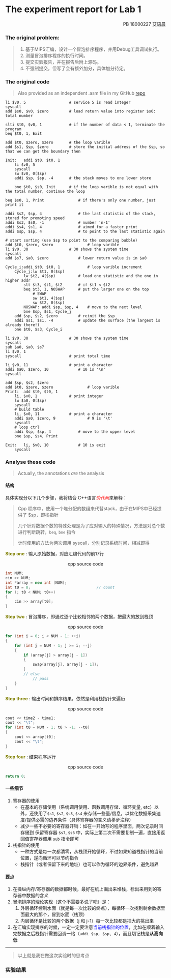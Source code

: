 # The experiment report for Lab 1

<p align="right">PB 18000227 艾语晨</p>

### The original problem:

>1. 基于MIPS汇编，设计一个冒泡排序程序，并用Debug工具调试执行。
>2. 测量冒泡排序程序的执行时间。
>3.  提交实验报告，并在报告后附上源码。
>4. 不强制提交，但写了会有额外加分，具体加分待定。

### The original code

> Also provided as an independent .asm file in my GitHub [repo](https://github.com/Lapland-Stark/COD2020)

```assembly
li $v0, 5					# service 5 is read integer
syscall 
add $s0, $v0, $zero			# load return value into register $s0: total number

slti $t0, $v0, 1			# if the number of data < 1, terminate the program
beq $t0, 1, Exit

add $t0, $zero, $zero		# the loop varible
add $s1, $sp, $zero			# store the initial address of the $sp, so that we can get the boundary then

Init:	addi $t0, $t0, 1
	li $v0, 5
	syscall
	sw $v0, 0($sp)
	addi $sp, $sp, -4		# the stack moves to one lower store
	
	bne $t0, $s0, Init		# if the loop varible is not equal with the total number, continue the loop
	
beq $s0, 1, Print				# if there's only one number, just print it

addi $s2, $sp, 4				# the last statistic of the stack, stored for promoting speed
addi $s3, $s0, -1				# number 'n-1'
addi $s4, $s1, 4				# aimed for a faster print
addi $sp, $sp, 4				# to point to the last statistic again

# start sorting (use $sp to point to the comparing bubble)
add $t0, $zero, $zero				# loop varible
li $v0, 30					# 30 shows the system time
syscall
add $s7, $a0, $zero				# lower return value is in $a0

Cycle_i:addi $t0, $t0, 1			# loop varible increment
	Cycle_j:lw $t1, 0($sp)
		lw $t2, 4($sp)			# load one statistic and the one in higher addr
		slt $t3, $t1, $t2		# if $t1 < $t2
		beq $t3, 1, NOSWAP		# put the larger one on the top
			# SWAP
			sw $t1, 4($sp)
			sw $t2, 0($sp)
		NOSWAP:	addi $sp, $sp, 4	# move to the next level
		bne $sp, $s1, Cycle_j
	add $sp, $s2, $zero			# reinit the $sp
	addi $s1, $s1, -4			# update the surface (the largest is already there!)
	bne $t0, $s3, Cycle_i
	
li $v0, 30					# 30 shows the system time
syscall
sub $a0, $a0, $s7
li $v0, 1
syscall						# print total time

li $v0, 11					# print a character
addi $a0, $zero, 10				# 10 is '\n'
syscall

add $sp, $s2, $zero
add $t0, $zero, $zero				# loop varible
Print:	add $t0, $t0, 1
	li, $v0, 1				# print integer
	lw $a0, 0($sp)
	syscall
	# build table
	li, $v0, 11				# print a character
	addi $a0, $zero, 9				# 9 is '\t'
	syscall
	# loop ctrl
	addi $sp, $sp, 4			# move to the upper level
	bne $sp, $s4, Print

Exit:	li, $v0, 10				# 10 is exit
	syscall
```

### Analyse these code

> Actually, the annotations *are* the analysis

#### 结构

具体实现分以下几个步骤，我将结合 C++语言<font color=red>*伪代码*</font>来解释：

> Cpp 程序中，使用一个堆分配的数组来代替stack，由于在MIPS中已经提供了 $sp，即栈指针
>
> 几个针对数据个数的特殊处理是为了应对输入的特殊情况，方法是对总个数进行判断跳转，`beq`, `bne` 指令
>
> 计时使用的方法为两次调用 syscall，分别记录系统时间，相减即得

<font color=olive>**Step one**</font> : 输入原始数据，对应汇编代码的前17行

<p align="center">cpp source code</p>

```cpp
int NUM;
cin >> NUM;
int *array = new int [NUM];
int t0 = 0;								// count
for (; t0 < NUM; t0++)
{
    cin >> array[t0];
}
```

<font color=olive>**Step two** </font>: 冒泡排序，即通过逐个比较相邻的两个数据，把最大的放到栈顶

<p align="center">
    cpp source code
</p>

```cpp
for (int i = 0; i < NUM - 1; ++i)
{
    for (int j = NUM - 1; j >= i; --j)
    {
        if (array[j] > array[j - 1])
        {
            swap(array[j], array[j - 1]);
        }
        // else
        	// pass
    }
}
```

<font color=olive>**Step three**</font> : 输出时间和排序结果，依然是利用栈指针来遍历

<p align="center">cpp source code</p>

```cpp
cout << time2 - time1;
cout << "\t";
for (int t0 = NUM - 1; t0 > -1; --t0)
{
    cout << array[t0];
    cout << "\t";
}
```

<font color=olive>**Step four**</font> : 结束程序运行

<p align="center">cpp source code</p>

```cpp
return 0;
```

#### 一些细节

1. 寄存器的使用
   - 在基本的存储使用（系统调用使用、函数调用存储、循环变量, etc）以外，还使用了`$s1`, `$s2`, `$s3`, `$s4` 来存储一些量/信息，以优化数据采集速度/提供必需的边界条件（具体寄存器的含义请移步注释）
   - 减少一些不必要的寄存器开销：如在一开始写的程序里面，两次记录时间存储到 保留寄存器 `$s7`, `$s6` 中，实际上第二次不需要复制一遍，直接用返回值寄存器调用 `sub` 指令即可
2. 栈指针的使用
   - 一种方式是每一次都清零，从栈顶开始循环，不过如果知道栈指针的当前位置，逆向循环可以节约指令
   - 栈指针（或者保留下来的地址）也可以作为循环的边界条件，避免越界

#### 要点

1. 在操纵内存/寄存器的数据都时候，最好在纸上画出来堆栈，标出来用到的寄存器中数据的含义
2. 冒泡排序的理论实现~~（这个不需要多说了吧）~~是：
   1. 外层循环控制水面（就是每一次比较的终点），每循环一次找到剩余数据里面最大的那个，冒到水面（栈顶）
   2. 内层循环是比较的两个数据（j 和 j-1）每一次比较都是把大的挑出来
3. 在汇编实现排序的时候，一定一定要注意<font color=blue>当前栈指针的位置</font>，比如在顺着输入完数据之后栈指针需要回调一格（`addi $sp, $sp, 4`），而且切记栈是**从高向低**

---

> 以上就是我在做这次实验时的思考点

### 实验结果

